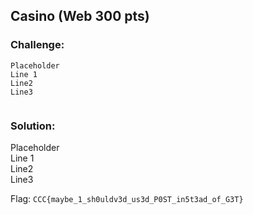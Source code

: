 ## Casino (Web 300 pts)  
### Challenge:  
```
Placeholder    
Line 1    
Line2    
Line3    
  
```
  
### Solution:  
Placeholder    
Line 1    
Line2    
Line3    
  
  
Flag: `CCC{maybe_1_sh0uldv3d_us3d_P0ST_in5t3ad_of_G3T}`  
  
